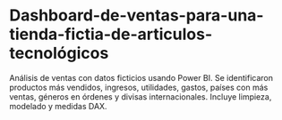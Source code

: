 # Dashboard-de-ventas-para-una-tienda-fictia-de-articulos-tecnológicos
Análisis de ventas con datos ficticios usando Power BI. Se identificaron productos más vendidos, ingresos, utilidades, gastos, países con más ventas, géneros en órdenes y divisas internacionales. Incluye limpieza, modelado y medidas DAX.

